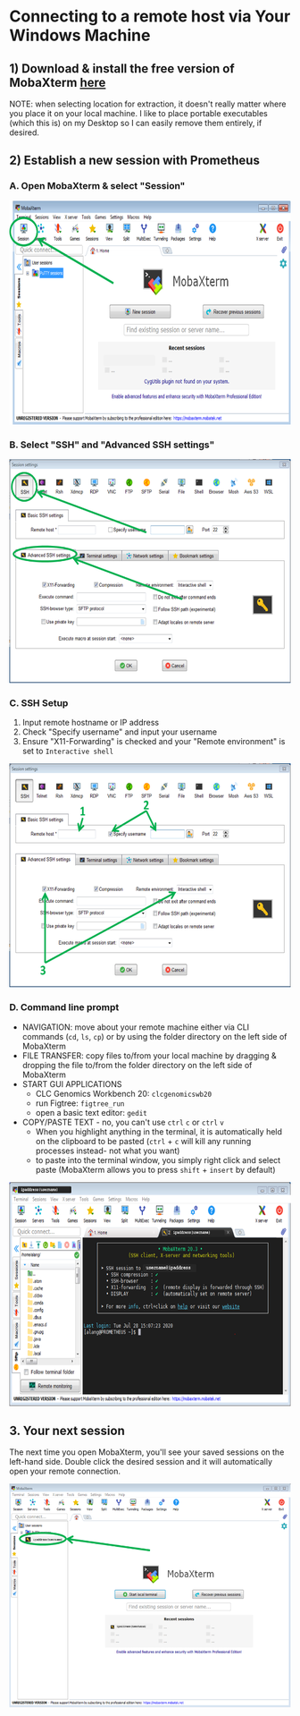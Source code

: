 # Connecting to a remote host via Your Windows Machine

## 1) Download & install the free version of MobaXterm [here](https://mobaxterm.mobatek.net/download.html)

NOTE: when selecting location for extraction, it doesn't really matter where you place it on your local machine. I like to place portable executables (which this is) on my Desktop so I can easily remove them entirely, if desired. 

## 2) Establish a new session with Prometheus

### A. Open MobaXterm & select "Session"
<p align="center"> 
<img src="https://github.com/AndrewLangvt/Random_tidbits/blob/master/image_hosting/MobaXterm_1.PNG?raw=true" width="700" height="400" />
</p>

### B. Select "SSH" and "Advanced SSH settings"
<p align="center"> 
<img src="https://github.com/AndrewLangvt/Random_tidbits/blob/master/image_hosting/MobaXterm_2.PNG?raw=true" width="700" height="400" />
</p>

### C. SSH Setup
  1) Input remote hostname or IP address
  2) Check "Specify username" and input your username
  3) Ensure "X11-Forwarding" is checked and your "Remote environment" is set to `Interactive shell`
<p align="center"> 
<img src="https://github.com/AndrewLangvt/Random_tidbits/blob/master/image_hosting/MobaXterm_3.PNG?raw=true" width="700" height="400" />
</p>

### D. Command line prompt
  - NAVIGATION: move about your remote machine either via CLI commands (`cd`, `ls`, `cp`) or by using the folder directory on the left side of MobaXterm
  - FILE TRANSFER: copy files to/from your local machine by dragging & dropping the file to/from the folder directory on the left side of MobaXterm
  - START GUI APPLICATIONS
    - CLC Genomics Workbench 20: `clcgenomicswb20`
    - run Figtree: `figtree_run`
    - open a basic text editor: `gedit`
  - COPY/PASTE TEXT - no, you can't use `ctrl` `c` or `ctrl` `v`
    - When you highlight anything in the terminal, it is automatically held on the clipboard to be pasted 
          (`ctrl` + `c` will kill any running processes instead- not what you want)
    - to paste into the terminal window, you simply right click and select paste (MobaXterm allows you to press `shift` + `insert` by default)
<p align="center"> 
<img src="https://github.com/AndrewLangvt/Random_tidbits/blob/master/image_hosting/MobaXterm_4.PNG?raw=true" width="700" height="400" />
</p>

## 3. Your next session
The next time you open MobaXterm, you'll see your saved sessions on the left-hand side. Double click the desired session and it will automatically open your remote connection.
<p align="center"> 
<img src="https://github.com/AndrewLangvt/Random_tidbits/blob/master/image_hosting/MobaXterm_5.PNG?raw=true" width="700" height="400" />
</p>
